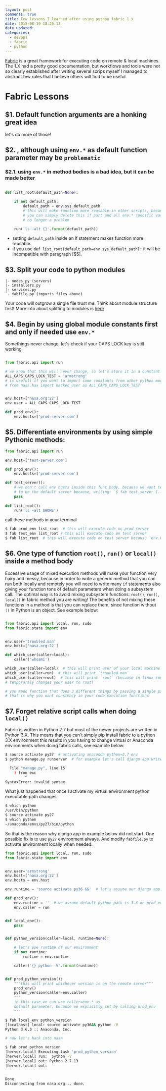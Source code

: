 ```yaml
---
layout: post
comments: true
title: Few lessons I learned after using python fabric 1.x
date: 2018-08-19 18:20:13
date_updated:
categories:
  - devops
  - fabric
  - python
---
```





[Fabric][f] is a great framework for executing code on remote & local machines. The 1.X had a
pretty good documentation, but workflows and tools were not so clearly
established after writing several scrips myself I managed to abstract few rules
that I believe others will find to be useful.


Fabric Lessons
==============

$1. Default function arguments are a honking great idea
-------------------------------------------------------

let's do more of those!


$2. , although using `env.*` as default function parameter may be `problematic`
-------------------------------------------------------------------------------

### $2.1. using `env.*` in method bodies is a bad idea, but it can be made better

```python

def list_root(default_path=None):

    if not default_path:
        default_path = env.sys_default_path
        # this will make function more reusable in other scripts, because
        # you can simply delete this if part and all env.* specific vars are
        # no longer a problem

    run('ls -alt {}'.format(default_path))

```
    
* setting `default_path` inside an if statement makes function more reusable.
* if you use `def list_root(default_path=env.sys_default_path):`  it will be
  incompatible with paragraph [$5].


$3. Split your code to python modules
-------------------------------------

    |- nodes.py (servers)
    |- installers.py
    |- services.py
    `- fabfile.py (imports files above)

Your code will outgrow a single file trust me.  Think about module structure
first!  More info about splitting to modules is [here][ms]



$4. Begin by using global module constants first and only if needed use `env.*`
-------------------------------------------------------------------------------

Somethings never change, let's check if your CAPS LOCK key is still working


```python

from fabric.api import run

# we know that this will never change, so let's store it in a constant
ALL_CAPS_CAPS_LOCK_TEST = 'armstrong'
# is usefull if you want to import some constants from other python modules
# from nasa.hax import hacked_user as ALL_CAPS_CAPS_LOCK_TEST


env.host=['nasa.org:22']
env.user = ALL_CAPS_CAPS_LOCK_TEST

def prod_env():
    env.hosts=['prod-server.com']

```


$5. Differentiate environments by using simple Pythonic methods:
----------------------------------------------------------------

```python
from fabric.api import run

env.host=['test-server.com']

def prod_env():
    env.hosts=['prod-server.com']

def test_server():
    # we don't call env hosts inside this func body, because we want test-server
    # to be the default server because, writing: `$ fab test_server [...]` is annoying
    pass
    
def list_root():
    run('ls -alt $HOME')
```

call these methods in your terminal

```bash
$ fab prod_env list_root  # this will execute code on prod server
$ fab test_env list_root # this will execute code on test server 
$ fab list_root  # this will execute code on test server because `env.hosts` are global in fabfile.py module
```

$6. One type of function `root()`,  `run()` or `local()` inside a method body
-----------------------------------------------------------------------------

Excessive usage of mixed execution methods will make your function very hairy and messy,
because in order to write a generic method that you can run both locally and remotely you will need to write many `if`
statements also giving your function tons of default parameters when doing a
subsystem call.  The optimal way is to avoid mixing subsystem
functions: `root()`, `run()`, `local()` in fabric method you are writing!
The benefits of not mixing these functions in a method is that you can replace
them, since function without `()` in Python is an object.  See example below:

```python

from fabric.api import local, run, sudo
from fabric.state import env


env.user='troubled.man'
env.host=['nasa.org:22']

def which_user(caller=local):
    caller('whoami')

which_user(caller=local)  # this will print user of your local machine
which_user(caller=run)  # this will print `troubled.man`
which_user(caller=root)  # this will print `root` (because in linux sudo command
# temporaraly changes your user to root)

# you made function that does 3 different things by passing a single parameter.
# that is why you want constency in your code execution functions

```

$7. Forget relative script calls when doing `local()` 
-----------------------------------------------------

Fabric is written in Python 2.7 but most of the newer projects are written in Python
3.X.  This means that you can't simply pip install fabric to a python 3.X
environment this results in you having to change virtual or Anaconda environments
when doing fabric calls, see example below:

```bash
$ source activate py27  # activating anaconda python=2.7 env
$ python manage.py runserver  # for example let's call django app writen in 3.X

  File "manage.py", line 15
    ) from exc
         ^
SyntaxError: invalid syntax
```

What just happened that once I activate my virtual environment python executable
path changes:

```bash
$ which python
/usr/bin/python
$ source activate py27
$ which python
~/anaconda/envs/py27/bin/python
```

So that is the reason why django app in example below did not start.  One
possible fix is to use `py27` environment always.  And modify `fabfile.py` to
activate environment locally when needed. 


```python
from fabric.api import local, run, sudo
from fabric.state import env


env.user='armstrong'
env.host=['nasa.org:22']  
env.hosts = env.host

env.runtime = 'source activate py36 &&'  # let's assume our django app is running, on 3.6

def prod_env():
    env.runtime = ''  # we assume default python path is 3.X on prod_env
    env.caller = run


def local_env():
    pass


def python_version(caller=local, runtime=None):

    # let's use runtime of our environment
    if not runtime:
        runtime = env.runtime

    caller('{} python -V'.format(runtime))


def prod_python_version():
    """this will print whichever version is on the remote server"""
    prod_env()
    python_version(caller=env.caller)
    """
    in this case we can use caller=env.* as
    default parameter, because we explicitly set by calling prod_env
    """
```

```bash
$ fab local_env python_version
[localhost] local: source activate py36&& python -V
Python 3.6.3 :: Anaconda, Inc.

# now let's hack into nasa

$ fab prod_python_version
[herver.local] Executing task 'prod_python_version'
[herver.local] run:  python -V
[herver.local] out: Python 2.7.13
[herver.local] out:


Done.
Disconnecting from nasa.org... done.
```













[f]: http://docs.fabfile.org/en/1.14/ 
[s]: https://sdf.org/
[ms]: http://docs.fabfile.org/en/1.14/usage/tasks.html?highlight=modules#namespaces


